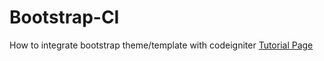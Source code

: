 # Bootstrap-CI
How to integrate bootstrap theme/template with codeigniter
<a href="https://codenolimit.com/2017/11/integrate-bootstrap-theme-template-codeigniter/">Tutorial Page</a>

